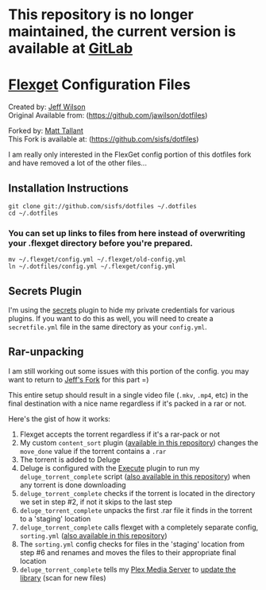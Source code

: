 # This repository is no longer maintained, the current version is available at [GitLab](https://gitlab.com/sisfs/dotfiles)



# [Flexget](http://www.flexget.com) Configuration Files

Created by: [Jeff Wilson](mailto:jeff@jeffalwilson.com)  
Original Available from: (https://github.com/jawilson/dotfiles)

Forked by: [Matt Tallant](mailto:m.tallant+github@gmail.com)  
This Fork is available at: (https://github.com/sisfs/dotfiles)

I am really only interested in the FlexGet config portion of this dotfiles fork and have removed a lot of the other files...


## Installation Instructions ##

    git clone git://github.com/sisfs/dotfiles ~/.dotfiles
    cd ~/.dotfiles
    
### You can set up links to files from here instead of overwriting your .flexget directory before you're prepared. ###

    mv ~/.flexget/config.yml ~/.flexget/old-config.yml
    ln ~/.dotfiles/config.yml ~/.flexget/config.yml 


## Secrets Plugin ##

I'm using the [secrets](http://flexget.com/wiki/Plugins/secrets) plugin to hide my private credentials for various plugins. If you want to do this as well, you will need to create a ``secretfile.yml`` file in the same directory as your ``config.yml``.


## Rar-unpacking

I am still working out some issues with this portion of the config. you may want to return to [Jeff's Fork](https://github.com/jawilson/dotfiles/tree/master/flexget) for this part =)

This entire setup should result in a single video file (``.mkv``, ``.mp4``, etc) in the final destination with a nice name regardless if it's packed in a rar or not.

Here's the gist of how it works:
  1. Flexget accepts the torrent regardless if it's a rar-pack or not
  2. My custom ``content_sort`` plugin ([available in this repository](https://github.com/sisfs/dotfiles/blob/adding-my-changes/plugins/content_sort.py)) changes the ``move_done`` value if the torrent contains a ``.rar``
  3. The torrent is added to Deluge
  4. Deluge is configured with the [Execute](http://dev.deluge-torrent.org/wiki/Plugins/Execute) plugin to run my ``deluge_torrent_complete`` script ([also available in this repository](https://github.com/sisfs/dotfiles/blob/adding-my-changes/bin/deluge_torrent_complete)) when any torrent is done downloading
  5. ``deluge_torrent_complete`` checks if the torrent is located in the directory we set in step #2, if not it skips to the last step
  6. ``deluge_torrent_complete`` unpacks the first .rar file it finds in the torrent to a 'staging' location
  7. ``deluge_torrent_complete`` calls flexget with a completely separate config, ``sorting.yml`` ([also available in this repository](https://github.com/sisfs/dotfiles/blob/adding-my-changes/sorting.yml))
  8. The ``sorting.yml`` config checks for files in the 'staging' location from step #6 and renames and moves the files to their appropriate final location
  9. ``deluge_torrent_complete`` tells my [Plex Media Server](https://plex.tv/) to [update the library](http://forums.plex.tv/discussion/comment/372419/#Comment_372419) (scan for new files)
  


